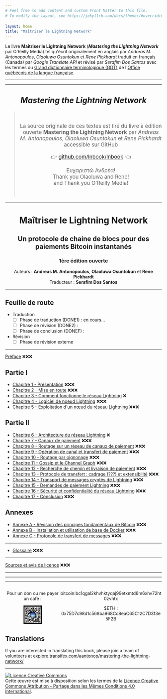 ```yaml
---
# Feel free to add content and custom Front Matter to this file.
# To modify the layout, see https://jekyllrb.com/docs/themes/#overriding-theme-defaults

layout: home
title: "Maîtriser le Lightning Network"
---
```


Le livre **Maîtriser le Lightning Network** (_**Mastering the Lightning Network**_ par O'Reilly Media) tel qu'écrit originalement en anglais par _Andreas M. Antonopoulos_, _Olaoluwa Osuntokun_ et _Rene Pickhardt_ traduit en français (Canada) par _Google Translate API_ et révisé par _Serafim Dos Santos_ avec les termes du [Grand dictionnaire terminologique (GDT)](https://gdt.oqlf.gouv.qc.ca/) de l'[Office qu&eacute;b&eacute;cois de la langue fran&ccedil;aise](https://www.oqlf.gouv.qc.ca/).

---

<!-- center>
<img src="assets/ME1OE-GITHUB_BANNER-002.jpg" alt="Maîtriser Ethereum: Implémenter des contrats intelligents" width="96%"/>
</center -->

---

<center style="font-size:1.2em;">
<h2><em>Mastering the Lightning Network</em></h2>
<blockquote><br><p>
La source originale de ces textes est tiré du livre à édition ouverte <strong>Mastering the Lightning Network</strong> par <em>Andreas M. Antonopoulos</em>, <em>Olaoluwa Osuntokun</em> et <em>Rene Pickhardt</em> accessible sur GitHub
</p>
<p>
👉 <a href="https://github.com/lnbook/lnbook">github.com/lnbook/lnbook</a> 👈
</p>
<p>Ευχαριστώ Ανδρέα!<br>
Thank you Olaoluwa and Rene!<br>
and Thank you O'Reilly Media!</p><br>
</blockquote>
</center>

---

<center>
<h1>Maîtriser le Lightning Network</h1>
<h2>Un protocole de chaine de blocs pour des paiements Bitcoin instantanés</h2>
<h3>1ère édition ouverte</h3>
<p>Auteurs : <strong>Andreas M. Antonopoulos</strong>, <strong>Olaoluwa Osuntokun</strong> et <strong>Rene Pickhardt</strong> <br />
Traducteur : <strong>Serafim Dos Santos</strong></p>
</center>

---
## Feuille de route

* Traduction
  - [ ] Phase de traduction (DONE1) : en cours...
  - [ ] Phase de révision (DONE2) :
  - [ ] Phase de conclusion (DONEF) :
* Révision
  - [ ] Phase de révision externe

---

[Préface](html/for_translation_mastering-the-lightning-network_00_preface_fr_CA.html) ❌❌❌

## Partie I

- [Chapitre 1 - Présentation](html/for_translation_mastering-the-lightning-network_ch_01_introduction_fr_CA.html) ❌❌❌
- [Chapitre 2 - Mise en route](html/for_translation_mastering-the-lightning-network_ch_02_getting_started_fr_CA.html) ❌❌❌
- [Chapitre 3 - Comment fonctionne le réseau Lightning](html/for_translation_mastering-the-lightning-network_ch_03_how_ln_works_fr_CA.html) ❌
- [Chapitre 4 - Logiciel de noeud Lightning](html/for_translation_mastering-the-lightning-network_ch_04_node_client_fr_CA.html) ❌❌❌
- [Chapitre 5 - Exploitation d'un nœud du réseau Lightning](html/for_translation_mastering-the-lightning-network_ch_05_node_operations_fr_CA.html) ❌❌❌

## Partie II

- [Chapitre 6 - Architecture du réseau Lightning](html/for_translation_mastering-the-lightning-network_ch_06_lightning_architecture_fr_CA.html) ❌
- [Chapitre 7 - Canaux de paiement](html/for_translation_mastering-the-lightning-network_ch_07_payment_channels_fr_CA.html) ❌❌❌
- [Chapitre 8 - Routage sur un réseau de canaux de paiement](html/for_translation_mastering-the-lightning-network_ch_08_routing_htlcs_fr_CA.html) ❌❌❌
- [Chapitre 9 - Opération de canal et transfert de paiement](html/for_translation_mastering-the-lightning-network_ch_09_channel_operation_fr_CA.html) ❌❌❌
- [Chapitre 10 - Routage par oignonage](html/for_translation_mastering-the-lightning-network_ch_10_onion_routing_fr_CA.html) ❌❌❌
- [Chapitre 11 - Gossip et le Channel Graph](html/for_translation_mastering-the-lightning-network_ch_11_gossip_channel_graph_fr_CA.html) ❌❌❌
- [Chapitre 12 - Recherche de chemin et livraison de paiement](html/for_translation_mastering-the-lightning-network_ch_12_path_finding_fr_CA.html) ❌❌❌
- [Chapitre 13 - Protocole de transfert : cadrage (???) et extensibilité](html/for_translation_mastering-the-lightning-network_ch_13_wire_protocol_fr_CA.html) ❌❌❌
- [Chapitre 14 - Transport de messages cryptés de Lightning](html/for_translation_mastering-the-lightning-network_ch_14_encrypted_transport_fr_CA.html) ❌❌❌
- [Chapitre 15 - Demandes de paiement Lightning](html/for_translation_mastering-the-lightning-network_ch_15_payment_requests_fr_CA.html) ❌❌❌
- [Chapitre 16 - Sécurité et confidentialité du réseau Lightning](html/for_translation_mastering-the-lightning-network_ch_16_security_privacy_ln_fr_CA.html) ❌❌❌
- [Chapitre 17 - Conclusion](html/for_translation_mastering-the-lightning-network_ch_17_conclusion_fr_CA.html) ❌❌❌

## Annexes

- [Annexe A - Révision des principes fondamentaux de Bitcoin](html/for_translation_mastering-the-lightning-network_appendix_bitcoin_fundamentals_review_fr_CA.html) ❌❌❌
- [Annexe B - Installation et utilisation de base de Docker](html/for_translation_mastering-the-lightning-network_appendix_docker_basics_fr_CA.html) ❌❌❌
- [Annexe C - Protocole de transfert de messages](html/for_translation_mastering-the-lightning-network_appendix_protocol_messages_fr_CA.html) ❌❌❌

---

- [Glossaire](html/for_translation_mastering-the-lightning-network_00_glossary_fr_CA.html) ❌❌❌

---

[Sources et avis de licence](html/for_translation_mastering-the-lightning-network_appendix_license_notices_fr_CA.html) ❌❌❌

---

<!-- center>
<p>Je n'ai pas référencé les liens entres les documents .adoc (les documents originaux anglais ne sont pas concu pour être disponibles par chapitre). Si vous souhaîtez le livre en une seule page :</p>

<p style="color:red;">!!! ATTENTION : Processus intense !!!</p>

<a href="https://ethereum.maitriser.ca/html/book.html" alt="Livre Maîtriser Bitcoin en une seule page html">Livre en une seule page html</a> 👍
</center -->

---

<!-- div style="margin:5% auto;">
    <a href="https://www.amazon.ca/dp/B0B1JV2BDT" target="_newtab">
        <img src="../assets/ME1EO-SITE_AMAZON_BANNER-002.jpg" width="100%" alt="Bannière Amazon du livre Maîtriser Ethereum" style="border-radius:10px;" />
    </a>
</div -->

<!-- table style="border-width: 0px;text-align:center;">
<tr>
<th>
Amazon CA
</th>
<th>
Amazon FR
</th>
</tr>
<tr>
<td>
<a href="https://www.amazon.ca/dp/B0B1JV2BDT">amazon.ca: B0B1JV2BDT</a>
</td>
<td>
<a href="https://www.amazon.fr/dp/B0B1JV2BDT">amazon.fr: B0B1JV2BDT</a>
</td>
</tr>
</table -->

---

<div style="display: flex; text-align:center;">
  <div style="width:35%;">
  <p>Pour un don ou me payer un café :</p>
  <img src="assets/bluewallet-bitcoin-sponsoring-qr-code.jpg" alt="" style="max-width:33.5%;">
  </div>

  <div style="width:65%;">
  <p>bitcoin:bc1qgal2khvhktyqaj99etxmtd6m6xhv72ht0zvhtx</p>
  <p>$ETH : 0x75D7c98d1c568ba968Cc8eaC65C12C7D3f3e5F2B</p>
  </div>
</div>

<!-- div>
---

L'édition ouverte originale en anglais, en html : [http://ethereum.dabook.org/](http://ethereum.dabook.org/)

---
</div -->

## Translations

If you are interested in translating this book, please join a team of volunteers at [explore.transifex.com/aantonop/mastering-the-lightning-network/](https://explore.transifex.com/aantonop/mastering-the-lightning-network/)

---

<a rel="license" href="http://creativecommons.org/licenses/by-sa/4.0/"><img alt="Licence Creative Commons" style="border-width:0" src="https://i.creativecommons.org/l/by-sa/4.0/88x31.png" /></a><br />Cette œuvre est mise à disposition selon les termes de la <a rel="license" href="http://creativecommons.org/licenses/by-sa/4.0/">Licence Creative Commons Attribution -  Partage dans les Mêmes Conditions 4.0 International</a>.
